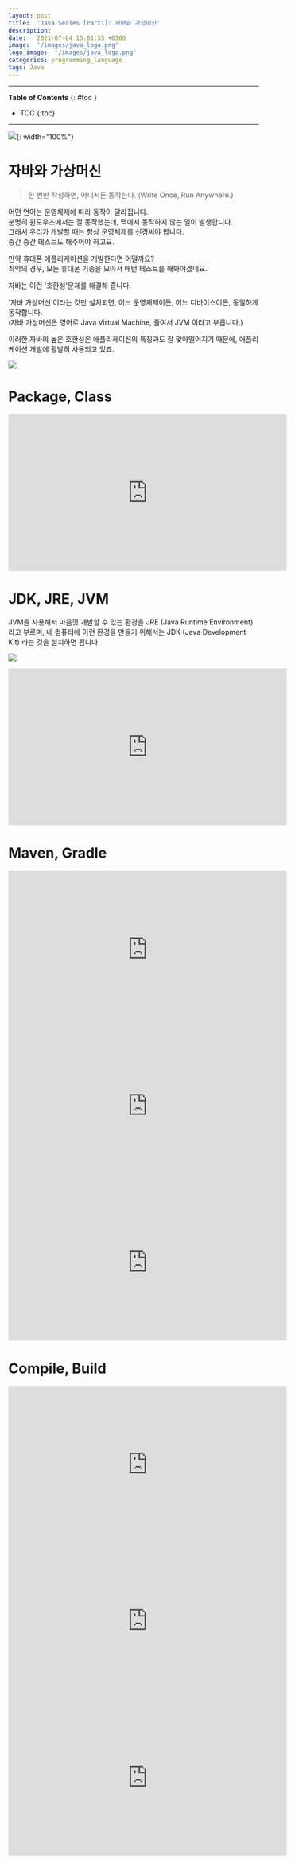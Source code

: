 ```yaml
---
layout: post
title:  'Java Series [Part1]: 자바와 가상머신'
description: 
date:   2021-07-04 15:01:35 +0300
image:  '/images/java_logo.png'
logo_image:  '/images/java_logo.png'
categories: programming_language
tags: Java
---
```

---

**Table of Contents**
{: #toc }
*  TOC
{:toc}

---


![](/images/java_1.png){: width="100%"}  


# 자바와 가상머신

> 한 번만 작성하면, 어디서든 동작한다. (Write Once, Run Anywhere.)  

어떤 언어는 운영체제에 따라 동작이 달라집니다.  
분명히 윈도우즈에서는 잘 동작했는데, 맥에서 동작하지 않는 일이 발생합니다.  
그래서 우리가 개발할 때는 항상 운영체제를 신경써야 합니다.  
중간 중간 테스트도 해주어야 하고요.  

만약 휴대폰 애플리케이션을 개발한다면 어떨까요?  
최악의 경우, 모든 휴대폰 기종을 모아서 매번 테스트를 해봐야겠네요.  

자바는 이런 '호환성'문제를 해결해 줍니다.  

'자바 가상머신'이라는 것만 설치되면, 어느 운영체제이든, 어느 디바이스이든, 동일하게 동작합니다.  
(자바 가상머신은 영어로 Java Virtual Machine, 줄여서 JVM 이라고 부릅니다.)  

이러한 자바의 높은 호환성은 애플리케이션의 특징과도 잘 맞아떨어지기 때문에, 애플리케이션 개발에 활발히 사용되고 있죠.  

![](/images/java_compiler_1.png)

# Package, Class

<iframe width="560" height="315" src="https://www.youtube.com/embed/Zt4Ze4jNDUE" title="YouTube video player" frameborder="0" allow="accelerometer; autoplay; clipboard-write; encrypted-media; gyroscope; picture-in-picture" allowfullscreen></iframe>

# JDK, JRE, JVM

JVM을 사용해서 마음껏 개발할 수 있는 환경을 JRE (Java Runtime Environment) 라고 부르며, 내 컴퓨터에 이런 환경을 만들기 위해서는 JDK (Java Development Kit) 라는 것을 설치하면 됩니다.  

![](/images/jdk.png)

<iframe width="560" height="315" src="https://www.youtube.com/embed/VvVruEDCSSY" title="YouTube video player" frameborder="0" allow="accelerometer; autoplay; clipboard-write; encrypted-media; gyroscope; picture-in-picture" allowfullscreen></iframe>

# Maven, Gradle

<iframe width="560" height="315" src="https://www.youtube.com/embed/3Jp9kGDb01g" title="YouTube video player" frameborder="0" allow="accelerometer; autoplay; clipboard-write; encrypted-media; gyroscope; picture-in-picture" allowfullscreen></iframe>

<iframe width="560" height="315" src="https://www.youtube.com/embed/L19wXSpv5cs" title="YouTube video player" frameborder="0" allow="accelerometer; autoplay; clipboard-write; encrypted-media; gyroscope; picture-in-picture" allowfullscreen></iframe>

<iframe width="560" height="315" src="https://www.youtube.com/embed/ntOH2bWLWQs" title="YouTube video player" frameborder="0" allow="accelerometer; autoplay; clipboard-write; encrypted-media; gyroscope; picture-in-picture" allowfullscreen></iframe>

# Compile, Build

<iframe width="560" height="315" src="https://www.youtube.com/embed/6SvUZqbU37E" title="YouTube video player" frameborder="0" allow="accelerometer; autoplay; clipboard-write; encrypted-media; gyroscope; picture-in-picture" allowfullscreen></iframe>

<iframe width="560" height="315" src="https://www.youtube.com/embed/zeDh2mMd_fc" title="YouTube video player" frameborder="0" allow="accelerometer; autoplay; clipboard-write; encrypted-media; gyroscope; picture-in-picture" allowfullscreen></iframe>

<iframe width="560" height="315" src="https://www.youtube.com/embed/JgRCaVwkPE8" title="YouTube video player" frameborder="0" allow="accelerometer; autoplay; clipboard-write; encrypted-media; gyroscope; picture-in-picture" allowfullscreen></iframe>